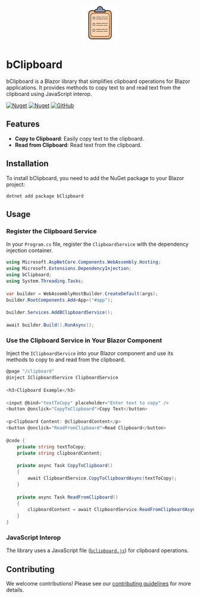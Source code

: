 <p align="center">
  <img  src="https://github.com/mabroukmahdhi/bClipboard/blob/main/clipboard.png">
</p>


# bClipboard

bClipboard is a Blazor library that simplifies clipboard operations for Blazor applications. It provides methods to copy text to and read text from the clipboard using JavaScript interop.

[![Nuget](https://img.shields.io/nuget/v/bClipboard)](https://www.nuget.org/packages/bClipboard/)
[![Nuget](https://img.shields.io/nuget/dt/bClipboard)](https://www.nuget.org/packages/bClipboard/)
[![GitHub](https://img.shields.io/github/license/mabroukmahdhi/bClipboard)](https://github.com/mabroukmahdhi/bClipboard/blob/main/LICENSE)

## Features

- **Copy to Clipboard**: Easily copy text to the clipboard.
- **Read from Clipboard**: Read text from the clipboard. 

## Installation

To install bClipboard, you need to add the NuGet package to your Blazor project:

```shell
dotnet add package bClipboard
```

## Usage
### Register the Clipboard Service
In your `Program.cs` file, register the `ClipboardService` with the dependency injection container.

```csharp
using Microsoft.AspNetCore.Components.WebAssembly.Hosting;
using Microsoft.Extensions.DependencyInjection;
using bClipboard;
using System.Threading.Tasks;

var builder = WebAssemblyHostBuilder.CreateDefault(args);
builder.RootComponents.Add<App>("#app");

builder.Services.AddBClipboardService();

await builder.Build().RunAsync();
```

### Use the Clipboard Service in Your Blazor Component

Inject the `IClipboardService` into your Blazor component and use its methods to copy to and read from the clipboard.

```csharp
@page "/clipboard"
@inject IClipboardService ClipboardService

<h3>Clipboard Example</h3>

<input @bind="textToCopy" placeholder="Enter text to copy" />
<button @onclick="CopyToClipboard">Copy Text</button>

<p>Clipboard Content: @clipboardContent</p>
<button @onclick="ReadFromClipboard">Read Clipboard</button>

@code {
    private string textToCopy;
    private string clipboardContent;

    private async Task CopyToClipboard()
    {
        await ClipboardService.CopyToClipboardAsync(textToCopy);
    }

    private async Task ReadFromClipboard()
    {
        clipboardContent = await ClipboardService.ReadFromClipboardAsync();
    }
}

```

### JavaScript Interop
The library uses a JavaScript file ([`bclipboard.js`](https://github.com/mabroukmahdhi/bClipboard/blob/main/bClipboard/wwwroot/bclipboard.js)) for clipboard operations.

## Contributing
We welcome contributions! Please see our [contributing guidelines](https://github.com/mabroukmahdhi/bClipboard/blob/main/Constributing.md) for more details.